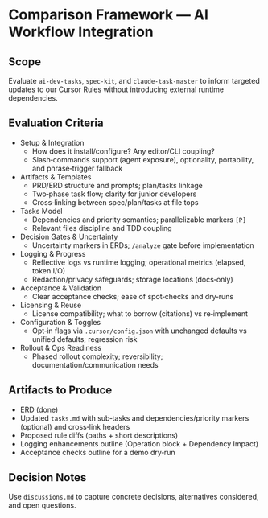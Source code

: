 # Comparison Framework — AI Workflow Integration

## Scope

Evaluate `ai-dev-tasks`, `spec-kit`, and `claude-task-master` to inform targeted updates to our Cursor Rules without introducing external runtime dependencies.

## Evaluation Criteria

- Setup & Integration
  - How does it install/configure? Any editor/CLI coupling?
  - Slash‑commands support (agent exposure), optionality, portability, and phrase‑trigger fallback
- Artifacts & Templates
  - PRD/ERD structure and prompts; plan/tasks linkage
  - Two‑phase task flow; clarity for junior developers
  - Cross‑linking between spec/plan/tasks at file tops
- Tasks Model
  - Dependencies and priority semantics; parallelizable markers `[P]`
  - Relevant files discipline and TDD coupling
- Decision Gates & Uncertainty
  - Uncertainty markers in ERDs; `/analyze` gate before implementation
- Logging & Progress
  - Reflective logs vs runtime logging; operational metrics (elapsed, token I/O)
  - Redaction/privacy safeguards; storage locations (docs‑only)
- Acceptance & Validation
  - Clear acceptance checks; ease of spot‑checks and dry‑runs
- Licensing & Reuse
  - License compatibility; what to borrow (citations) vs re‑implement
- Configuration & Toggles
  - Opt‑in flags via `.cursor/config.json` with unchanged defaults vs unified defaults; regression risk
- Rollout & Ops Readiness
  - Phased rollout complexity; reversibility; documentation/communication needs

## Artifacts to Produce

- ERD (done)
- Updated `tasks.md` with sub‑tasks and dependencies/priority markers (optional) and cross‑link headers
- Proposed rule diffs (paths + short descriptions)
- Logging enhancements outline (Operation block + Dependency Impact)
- Acceptance checks outline for a demo dry‑run

## Decision Notes

Use `discussions.md` to capture concrete decisions, alternatives considered, and open questions.
